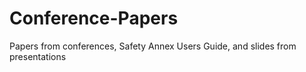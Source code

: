 # Conference-Papers

Papers from conferences, Safety Annex Users Guide, and slides from presentations

